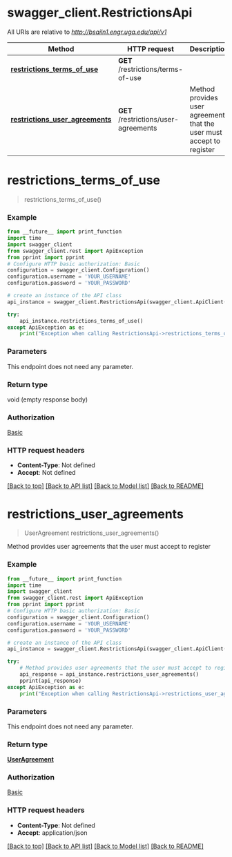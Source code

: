 # swagger_client.RestrictionsApi

All URIs are relative to *http://bsailn1.engr.uga.edu/api/v1*

Method | HTTP request | Description
------------- | ------------- | -------------
[**restrictions_terms_of_use**](RestrictionsApi.md#restrictions_terms_of_use) | **GET** /restrictions/terms-of-use | 
[**restrictions_user_agreements**](RestrictionsApi.md#restrictions_user_agreements) | **GET** /restrictions/user-agreements | Method provides user agreements that the user must accept to register

# **restrictions_terms_of_use**
> restrictions_terms_of_use()



### Example
```python
from __future__ import print_function
import time
import swagger_client
from swagger_client.rest import ApiException
from pprint import pprint
# Configure HTTP basic authorization: Basic
configuration = swagger_client.Configuration()
configuration.username = 'YOUR_USERNAME'
configuration.password = 'YOUR_PASSWORD'

# create an instance of the API class
api_instance = swagger_client.RestrictionsApi(swagger_client.ApiClient(configuration))

try:
    api_instance.restrictions_terms_of_use()
except ApiException as e:
    print("Exception when calling RestrictionsApi->restrictions_terms_of_use: %s\n" % e)
```

### Parameters
This endpoint does not need any parameter.

### Return type

void (empty response body)

### Authorization

[Basic](../README.md#Basic)

### HTTP request headers

 - **Content-Type**: Not defined
 - **Accept**: Not defined

[[Back to top]](#) [[Back to API list]](../README.md#documentation-for-api-endpoints) [[Back to Model list]](../README.md#documentation-for-models) [[Back to README]](../README.md)

# **restrictions_user_agreements**
> UserAgreement restrictions_user_agreements()

Method provides user agreements that the user must accept to register

### Example
```python
from __future__ import print_function
import time
import swagger_client
from swagger_client.rest import ApiException
from pprint import pprint
# Configure HTTP basic authorization: Basic
configuration = swagger_client.Configuration()
configuration.username = 'YOUR_USERNAME'
configuration.password = 'YOUR_PASSWORD'

# create an instance of the API class
api_instance = swagger_client.RestrictionsApi(swagger_client.ApiClient(configuration))

try:
    # Method provides user agreements that the user must accept to register
    api_response = api_instance.restrictions_user_agreements()
    pprint(api_response)
except ApiException as e:
    print("Exception when calling RestrictionsApi->restrictions_user_agreements: %s\n" % e)
```

### Parameters
This endpoint does not need any parameter.

### Return type

[**UserAgreement**](UserAgreement.md)

### Authorization

[Basic](../README.md#Basic)

### HTTP request headers

 - **Content-Type**: Not defined
 - **Accept**: application/json

[[Back to top]](#) [[Back to API list]](../README.md#documentation-for-api-endpoints) [[Back to Model list]](../README.md#documentation-for-models) [[Back to README]](../README.md)

